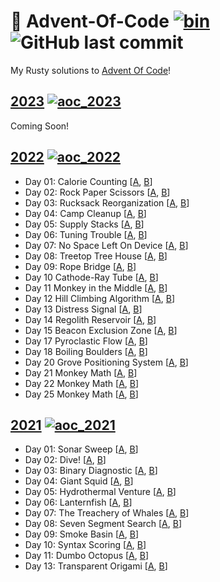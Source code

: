 # 🎄 Advent-Of-Code [![bin](https://github.com/Basicprogrammer10/advent-of-code/actions/workflows/bin.yml/badge.svg)](https://github.com/Basicprogrammer10/advent-of-code/actions/workflows/bin.yml) ![GitHub last commit](https://img.shields.io/github/last-commit/Basicprogrammer10/advent-of-code)

My Rusty solutions to [Advent Of Code](https://adventofcode.com)!

## [2023](https://adventofcode.com/2022) [![aoc_2023](https://github.com/Basicprogrammer10/advent-of-code/actions/workflows/aoc_2023.yml/badge.svg)](https://github.com/Basicprogrammer10/advent-of-code/actions/workflows/aoc_2023.yml)

Coming Soon!

## [2022](https://adventofcode.com/2022) [![aoc_2022](https://github.com/Basicprogrammer10/advent-of-code/actions/workflows/aoc_2022.yml/badge.svg)](https://github.com/Basicprogrammer10/advent-of-code/actions/workflows/aoc_2022.yml)

- Day 01: Calorie Counting [[A](https://github.com/Basicprogrammer10/advent-of-code/tree/master/aoc_2022/src/day_01.rs#L10), [B](https://github.com/Basicprogrammer10/advent-of-code/tree/master/aoc_2022/src/day_01.rs#L17)]
- Day 02: Rock Paper Scissors [[A](https://github.com/Basicprogrammer10/advent-of-code/tree/master/aoc_2022/src/day_02.rs#L10), [B](https://github.com/Basicprogrammer10/advent-of-code/tree/master/aoc_2022/src/day_02.rs#L29)]
- Day 03: Rucksack Reorganization [[A](https://github.com/Basicprogrammer10/advent-of-code/tree/master/aoc_2022/src/day_03.rs#L12), [B](https://github.com/Basicprogrammer10/advent-of-code/tree/master/aoc_2022/src/day_03.rs#L28)]
- Day 04: Camp Cleanup [[A](https://github.com/Basicprogrammer10/advent-of-code/tree/master/aoc_2022/src/day_04.rs#L10), [B](https://github.com/Basicprogrammer10/advent-of-code/tree/master/aoc_2022/src/day_04.rs#L21)]
- Day 05: Supply Stacks [[A](https://github.com/Basicprogrammer10/advent-of-code/tree/master/aoc_2022/src/day_05.rs#L10), [B](https://github.com/Basicprogrammer10/advent-of-code/tree/master/aoc_2022/src/day_05.rs#L15)]
- Day 06: Tuning Trouble [[A](https://github.com/Basicprogrammer10/advent-of-code/tree/master/aoc_2022/src/day_06.rs#L12), [B](https://github.com/Basicprogrammer10/advent-of-code/tree/master/aoc_2022/src/day_06.rs#L17)]
- Day 07: No Space Left On Device [[A](https://github.com/Basicprogrammer10/advent-of-code/tree/master/aoc_2022/src/day_07.rs#L12), [B](https://github.com/Basicprogrammer10/advent-of-code/tree/master/aoc_2022/src/day_07.rs#L22)]
- Day 08: Treetop Tree House [[A](https://github.com/Basicprogrammer10/advent-of-code/tree/master/aoc_2022/src/day_08.rs#L10), [B](https://github.com/Basicprogrammer10/advent-of-code/tree/master/aoc_2022/src/day_08.rs#L31)]
- Day 09: Rope Bridge [[A](https://github.com/Basicprogrammer10/advent-of-code/tree/master/aoc_2022/src/day_09.rs#L13), [B](https://github.com/Basicprogrammer10/advent-of-code/tree/master/aoc_2022/src/day_09.rs#L18)]
- Day 10 Cathode-Ray Tube [[A](https://github.com/Basicprogrammer10/advent-of-code/tree/master/aoc_2022/src/day_10.rs#L10), [B](https://github.com/Basicprogrammer10/advent-of-code/tree/master/aoc_2022/src/day_10.rs#L23)]
- Day 11 Monkey in the Middle [[A](https://github.com/Basicprogrammer10/advent-of-code/tree/master/aoc_2022/src/day_11.rs#L12), [B](https://github.com/Basicprogrammer10/advent-of-code/tree/master/aoc_2022/src/day_11.rs#L19)]
- Day 12 Hill Climbing Algorithm [[A](https://github.com/Basicprogrammer10/advent-of-code/tree/master/aoc_2022/src/day_12.rs#L12), [B](https://github.com/Basicprogrammer10/advent-of-code/tree/master/aoc_2022/src/day_12.rs#L21)]
- Day 13 Distress Signal [[A](https://github.com/Basicprogrammer10/advent-of-code/tree/master/aoc_2022/src/day_13.rs#L12), [B](https://github.com/Basicprogrammer10/advent-of-code/tree/master/aoc_2022/src/day_13.rs#L25)]
- Day 14 Regolith Reservoir [[A](https://github.com/Basicprogrammer10/advent-of-code/tree/master/aoc_2022/src/day_14.rs#L16), [B](https://github.com/Basicprogrammer10/advent-of-code/tree/master/aoc_2022/src/day_14.rs#L34)]
- Day 15 Beacon Exclusion Zone [[A](https://github.com/Basicprogrammer10/advent-of-code/tree/master/aoc_2022/src/day_15.rs#L14), [B](https://github.com/Basicprogrammer10/advent-of-code/tree/master/aoc_2022/src/day_15.rs#L28)]
- Day 17 Pyroclastic Flow [[A](https://github.com/Basicprogrammer10/advent-of-code/tree/master/aoc_2022/src/day_17.rs#L14), [B](https://github.com/Basicprogrammer10/advent-of-code/tree/master/aoc_2022/src/day_17.rs#L20)]
- Day 18 Boiling Boulders [[A](https://github.com/Basicprogrammer10/advent-of-code/tree/master/aoc_2022/src/day_18.rs#L13), [B](https://github.com/Basicprogrammer10/advent-of-code/tree/master/aoc_2022/src/day_18.rs#L36)]
- Day 20 Grove Positioning System [[A](https://github.com/Basicprogrammer10/advent-of-code/tree/master/aoc_2022/src/day_20.rs#L10), [B](https://github.com/Basicprogrammer10/advent-of-code/tree/master/aoc_2022/src/day_20.rs#L17)]
- Day 21 Monkey Math [[A](https://github.com/Basicprogrammer10/advent-of-code/tree/master/aoc_2022/src/day_21.rs#L12), [B](https://github.com/Basicprogrammer10/advent-of-code/tree/master/aoc_2022/src/day_21.rs#L18)]
- Day 22 Monkey Math [[A](https://github.com/Basicprogrammer10/advent-of-code/tree/master/aoc_2022/src/day_22.rs#L13), [B](https://github.com/Basicprogrammer10/advent-of-code/tree/master/aoc_2022/src/day_22.rs#L21)]
- Day 25 Monkey Math [[A](https://github.com/Basicprogrammer10/advent-of-code/tree/master/aoc_2022/src/day_25.rs#L10), [B](https://github.com/Basicprogrammer10/advent-of-code/tree/master/aoc_2022/src/day_25.rs#L15)]

## [2021](https://adventofcode.com/2021) [![aoc_2021](https://github.com/Basicprogrammer10/advent-of-code/actions/workflows/aoc_2021.yml/badge.svg)](https://github.com/Basicprogrammer10/advent-of-code/actions/workflows/aoc_2021.yml)

- Day 01: Sonar Sweep [[A](https://github.com/Basicprogrammer10/advent-of-code/tree/master/aoc_2021/src/day_01.rs#L10), [B](https://github.com/Basicprogrammer10/advent-of-code/tree/master/aoc_2021/src/day_01.rs#L20)]
- Day 02: Dive! [[A](https://github.com/Basicprogrammer10/advent-of-code/tree/master/aoc_2021/src/day_02.rs#L10), [B](https://github.com/Basicprogrammer10/advent-of-code/tree/master/aoc_2021/src/day_02.rs#L30)]
- Day 03: Binary Diagnostic [[A](https://github.com/Basicprogrammer10/advent-of-code/tree/master/aoc_2021/src/day_03.rs#L10), [B](https://github.com/Basicprogrammer10/advent-of-code/tree/master/aoc_2021/src/day_03.rs#L39)]
- Day 04: Giant Squid [[A](https://github.com/Basicprogrammer10/advent-of-code/tree/master/aoc_2021/src/day_04.rs#L10), [B](https://github.com/Basicprogrammer10/advent-of-code/tree/master/aoc_2021/src/day_04.rs#L17)]
- Day 05: Hydrothermal Venture [[A](https://github.com/Basicprogrammer10/advent-of-code/tree/master/aoc_2021/src/day_05.rs#L12), [B](https://github.com/Basicprogrammer10/advent-of-code/tree/master/aoc_2021/src/day_05.rs#L16)]
- Day 06: Lanternfish [[A](https://github.com/Basicprogrammer10/advent-of-code/tree/master/aoc_2021/src/day_06.rs#L13), [B](https://github.com/Basicprogrammer10/advent-of-code/tree/master/aoc_2021/src/day_06.rs#L20)]
- Day 07: The Treachery of Whales [[A](https://github.com/Basicprogrammer10/advent-of-code/tree/master/aoc_2021/src/day_07.rs#L10), [B](https://github.com/Basicprogrammer10/advent-of-code/tree/master/aoc_2021/src/day_07.rs#L27)]
- Day 08: Seven Segment Search [[A](https://github.com/Basicprogrammer10/advent-of-code/tree/master/aoc_2021/src/day_08.rs#L18), [B](https://github.com/Basicprogrammer10/advent-of-code/tree/master/aoc_2021/src/day_08.rs#L32)]
- Day 09: Smoke Basin [[A](https://github.com/Basicprogrammer10/advent-of-code/tree/master/aoc_2021/src/day_09.rs#L10), [B](https://github.com/Basicprogrammer10/advent-of-code/tree/master/aoc_2021/src/day_09.rs#L17)]
- Day 10: Syntax Scoring [[A](https://github.com/Basicprogrammer10/advent-of-code/tree/master/aoc_2021/src/day_10.rs#L12), [B](https://github.com/Basicprogrammer10/advent-of-code/tree/master/aoc_2021/src/day_10.rs#L40)]
- Day 11: Dumbo Octopus [[A](https://github.com/Basicprogrammer10/advent-of-code/tree/master/aoc_2021/src/day_11.rs#L10), [B](https://github.com/Basicprogrammer10/advent-of-code/tree/master/aoc_2021/src/day_11.rs#L20)]
- Day 13: Transparent Origami [[A](https://github.com/Basicprogrammer10/advent-of-code/tree/master/aoc_2021/src/day_13.rs#L14), [B](https://github.com/Basicprogrammer10/advent-of-code/tree/master/aoc_2021/src/day_13.rs#L22)]
